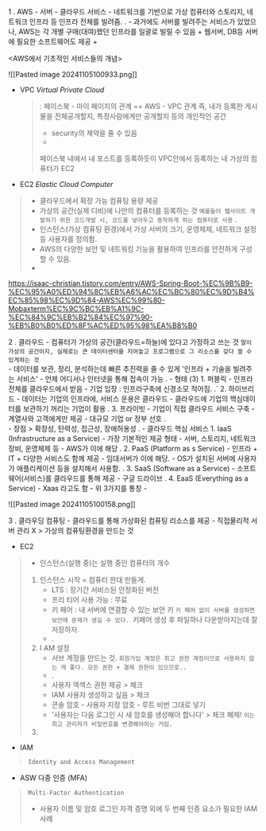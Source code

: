 
1 .  AWS
	- 서버
	- 클라우드 서비스
	- 네트워크를 기반으로 가상 컴퓨터와 스토리지, 네트워크 인프라 등 인프라 전체를 빌려줌.
	. 
	- 과거에도 서버를 빌려주는 서비스가 있었으나, AWS는 각 개별 구매(대여)했던 인프라를 일괄로 빌릴 수 있음
		+ 웹서버, DB등 서버에 필요한 소프트웨어도 제공
+ 



<AWS에서 기초적인 서비스들의 개념>
  
![[Pasted image 20241105100933.png]]  

- VPC  _Virtual Private Cloud_
	>: 페이스북 - 마이 페이지의 관계 == AWS - VPC 관계
	> 즉, 내가 등록한 게시물을 전체공개할지, 특정사람에게만 공개할지 등의 개인적인 공간
	>- security의 제약을 줄 수 있음
	>- 
	>  페이스북 내에서 내 포스트를 등록하듯이 
	>  VPC안에서 등록하는 내 가상의 컴퓨터가 EC2



- EC2  _Elastic Cloud Computer_
>	- 클라우드에서 확장 가능 컴퓨팅 용량 제공
>	- 가상의 공간(실제 디비)에 나만의 컴퓨터를 등록하는 것
>	`예를들어 웹사이트 개발하기 위한 코드개발 시, 코드를 넣어두고 동작하게 하는 컴퓨터로 사용`
>	.
>	- 인스턴스(가상 컴퓨팅 환경)에서 가상 서버의 크기, 운영체제, 네트워크 설정 등 사용자를 정의함.
>	- AWS의 다양한 보안 및 네트워킹 기능을 활용하여 인프라를 안전하게 구성할 수 있음.
>	- 



https://isaac-christian.tistory.com/entry/AWS-Spring-Boot-%EC%9B%B9-%EC%95%A0%ED%94%8C%EB%A6%AC%EC%BC%80%EC%9D%B4%EC%85%98%EC%9D%84-AWS%EC%99%80-Mobaxterm%EC%9C%BC%EB%A1%9C-%EC%84%9C%EB%B2%84%EC%97%90-%EB%B0%B0%ED%8F%AC%ED%95%98%EA%B8%B0











  
2 . 클라우드
	- 컴퓨터가 가상의 공간(클라우드=하늘)에 있다고 가정하고 쓰는 것
	`말이 가상의 공간이지, 실제로는 큰 데이터센터를 지어놓고 프로그램으로 그 리소스를 갖다 쓸 수 있게하는 것`  
	- 데이터를 보관, 정리, 분석하는데 빠른 추진력을 줄 수 있게 '인프라 + 기술을 빌려주는 서비스'
	- 언제 어디서나 인터넷을 통해 접속이 가능
	. 
	- 형태 (3)
		1. 퍼블릭 
		   - 인프라 전체를 클라우드에서 받음
		   - 기업 입장 : 인프라구축에 신경소모 적어짐.
		   .`
		2. 하이브리드
		   - 데이터는 기업의 인프라에, 서비스 운용은 클라우드 
		   - 클라우드에 기업의 핵심데이터를 보관하기 꺼리는 기업이 활용
		.
		3. 프라이빗
		   - 기업이 직접 클라우드 서비스 구축
		   - 계열사와 고객에게만 제공
		   - 대규모 기업 or 정부 선호
	.	     
	- 장점
	> 확장성, 탄력성, 접근성, 장애허용성
	.
	- 클라우드 핵심 서비스
		1. IaaS (Infrastructure as a Service)
		   - 가장 기본적인 제공 형태
		   - 서버, 스토리지, 네트워크 장비, 운영체제 등
		   - AWS가 이에 해당
		.
		2. PaaS (Platform as s Service)
		  - 인프라 + IT + 다양한 서비스도 함께 제공
		  - 임대서버가 이에 해당.
		  - OS가 설치된 서버에 사용자가 애플리케이션 등을 설치해서 사용함.
		 .
		3. SaaS (Software as a Service)
		   - 소프트웨어(서비스)를 클라우드를 통해 제공
		   - 구글 드라이브
		.
		4. EaaS (Everything as a Service)
		   - Xaas 라고도 함
		   - 위 3가지를 통칭
		   - 
	  
 ![[Pasted image 20241105100158.png]]


3 . 클라우딩 컴퓨팅
	- 클라우드를 통해 가상화된 컴퓨팅 리소스를 제공
	- 직접물리적 서버 관리 X > 가상의 컴퓨팅환경을 만드는 것








- EC2
>	- 인스턴스(실행 중)는 실행 중인 컴퓨터의 개수
>
>	1. 인스턴스 시작
>	   = 컴퓨터 한대 만들게.
>	   - LTS : 장기간 서비스된 안정화된 버전
>	   - 프리 티어 사용 가능 :  무료
>	   - 키 페어 : 내 서버에 연결할 수 있는 보안 키
>	     `키 페어 없이 서버를 생성하면 보안에 문제가 생길 수 있다.
>	     `키페어 생성 후 파일하나 다운받아지는데 잘 저장하자.
>	   - .
>	2. I AM 설정
>	   - 서브 계정을 만드는 것.
>	     `회원가입 계정은 최고 권한 계정이므로 사용하지 않는 게 좋다. 모든 권한 + 결제 권한이 있으므로..`
>	   - .
>	   - 사용자 엑섹스 권한 제공 > 체크
>	   - IAM 사용자 생성하고 싶음 > 체크
>	   - 콘솔 암호 - 사용자 지정 암호 - 루트 비번 그대로 넣기
>	   - '사용자는 다음 로그인 시 새 암호를 생성해야 합니다' > 체크 해제!
>	     `이는 최고 관리자가 비밀번호를 변경해야하는 거임.`
>	1. 



+ IAM
>	`Identity and Access Management`

- ASW 다중 인증 (MFA)
>	`Multi-Factor Authentication`
>	- 사용자 이름 및 암호 로그인 자격 증명 외에 두 번째 인증 요소가 필요한 IAM 사례


